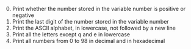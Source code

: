 0. Print  whether the number stored in the variable number is positive or negative
1. Print the last digit of the number stored in the variable number
2. Print the ASCII alphabet, in lowercase, not followed by a new line
3. Print all the letters except q and e in lowercase
4. Print all numbers from 0 to 98 in decimal and in hexadecimal
